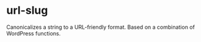 url-slug
========

Canonicalizes a string to a URL-friendly format. Based on a combination of WordPress functions.
